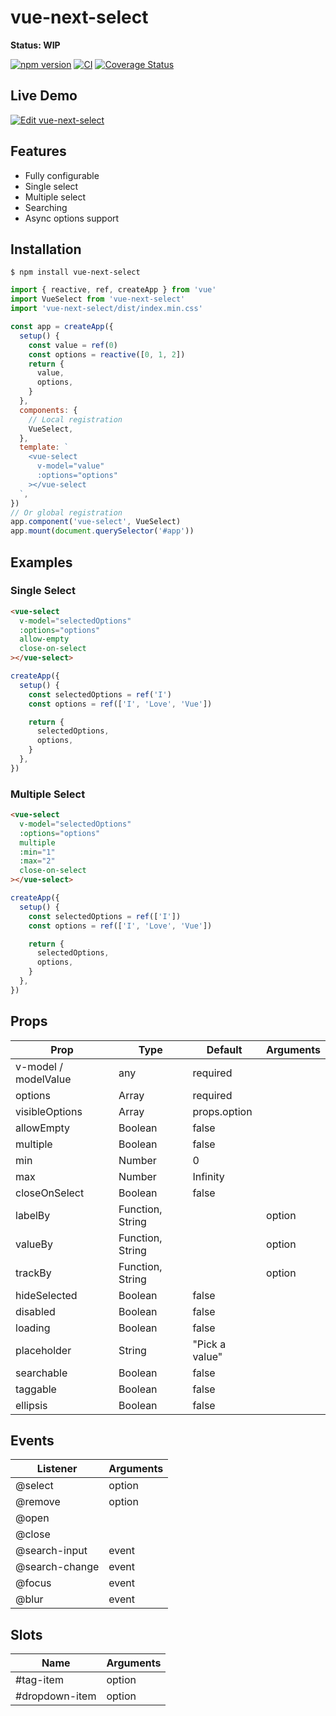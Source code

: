 # vue-next-select

**Status: WIP**

[![npm version](https://badge.fury.io/js/vue-next-select.svg)](https://badge.fury.io/js/vue-next-select)
[![CI](https://github.com/iendeavor/vue-next-select/workflows/CI/badge.svg)](https://github.com/iendeavor/vue-next-select/actions)
[![Coverage Status](https://coveralls.io/repos/github/iendeavor/vue-next-select/badge.svg?branch=develop)](https://coveralls.io/github/iendeavor/vue-next-select?branch=develop)

## Live Demo

[![Edit vue-next-select](https://codesandbox.io/static/img/play-codesandbox.svg)](https://codesandbox.io/s/vue-next-select-01mxz?fontsize=14&hidenavigation=1&theme=dark)

## Features

- Fully configurable
- Single select
- Multiple select
- Searching
- Async options support

## Installation

```
$ npm install vue-next-select
```

```js
import { reactive, ref, createApp } from 'vue'
import VueSelect from 'vue-next-select'
import 'vue-next-select/dist/index.min.css'

const app = createApp({
  setup() {
    const value = ref(0)
    const options = reactive([0, 1, 2])
    return {
      value,
      options,
    }
  },
  components: {
    // Local registration
    VueSelect,
  },
  template: `
    <vue-select
      v-model="value"
      :options="options"
    ></vue-select
  `,
})
// Or global registration
app.component('vue-select', VueSelect)
app.mount(document.querySelector('#app'))
```

## Examples

### Single Select

```html
<vue-select
  v-model="selectedOptions"
  :options="options"
  allow-empty
  close-on-select
></vue-select>
```

```javascript
createApp({
  setup() {
    const selectedOptions = ref('I')
    const options = ref(['I', 'Love', 'Vue'])

    return {
      selectedOptions,
      options,
    }
  },
})
```

### Multiple Select

```html
<vue-select
  v-model="selectedOptions"
  :options="options"
  multiple
  :min="1"
  :max="2"
  close-on-select
></vue-select>
```

```javascript
createApp({
  setup() {
    const selectedOptions = ref(['I'])
    const options = ref(['I', 'Love', 'Vue'])

    return {
      selectedOptions,
      options,
    }
  },
})
```

## Props

| Prop                  | Type             | Default        | Arguments   |
| --------------------- | ---------------- | -------------- | ----------- |
| v\-model / modelValue | any              | required       |             |
| options               | Array            | required       |             |
| visibleOptions        | Array            | props.option   |             |
| allowEmpty            | Boolean          | false          |             |
| multiple              | Boolean          | false          |             |
| min                   | Number           | 0              |             |
| max                   | Number           | Infinity       |             |
| closeOnSelect         | Boolean          | false          |             |
| labelBy               | Function, String |                | option      |
| valueBy               | Function, String |                | option      |
| trackBy               | Function, String |                | option      |
| hideSelected          | Boolean          | false          |             |
| disabled              | Boolean          | false          |             |
| loading               | Boolean          | false          |             |
| placeholder           | String           | "Pick a value" |             |
| searchable            | Boolean          | false          |             |
| taggable              | Boolean          | false          |             |
| ellipsis              | Boolean          | false          |             |

## Events

| Listener        | Arguments |
| --------------- | --------- |
| @select         | option    |
| @remove         | option    |
| @open           |           |
| @close          |           |
| @search\-input  | event     |
| @search\-change | event     |
| @focus          | event     |
| @blur           | event     |

## Slots

| Name           | Arguments |
| -------------- | --------- |
| #tag-item      | option    |
| #dropdown-item | option    |
